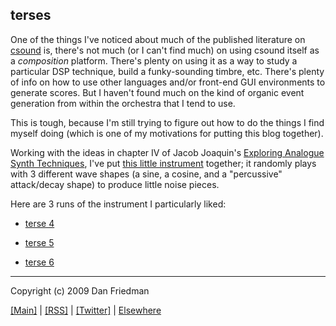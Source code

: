 terses
---

One of the things I've noticed about much of the published literature on
[csound](http://csounds.com) is, there's not much (or I can't find much) on
using csound itself as a *composition* platform. There's plenty on using it as
a way to study a particular DSP technique, build a funky-sounding timbre, etc.
There's plenty of info on how to use other languages and/or front-end GUI
environments to generate scores. But I haven't found much on the kind of
organic event generation from within the orchestra that I tend to use.

This is tough, because I'm still trying to figure out how to do the things I
find myself doing (which is one of my motivations for putting this blog
together).

Working with the ideas in chapter IV of Jacob Joaquin's [Exploring Analogue Synth Techniques](http://www.thumbuki.com/csound/articles/east/), I've put [this little instrument](http://github.com/lamech/x/blob/master/2009-06-05/terses.csd) together; it randomly plays with 3 different wave shapes (a sine, a cosine, and a "percussive" attack/decay shape) to produce little noise pieces.

Here are 3 runs of the instrument I particularly liked:

* [terse 4](http://boywithmachine.net/music/mp3/x/terses/terse4.mp3)

* [terse 5](http://boywithmachine.net/music/mp3/x/terses/terse5.mp3)

* [terse 6](http://boywithmachine.net/music/mp3/x/terses/terse6.mp3)

- - -

Copyright (c) 2009 Dan Friedman

[[Main]](http://x.boywithmachine.net) | [[RSS]](http://feeds.delicious.com/v2/rss/lamech/x) | [[Twitter]](http://twitter.com/lamech) | [Elsewhere](http://boywithmachine.net/music)
